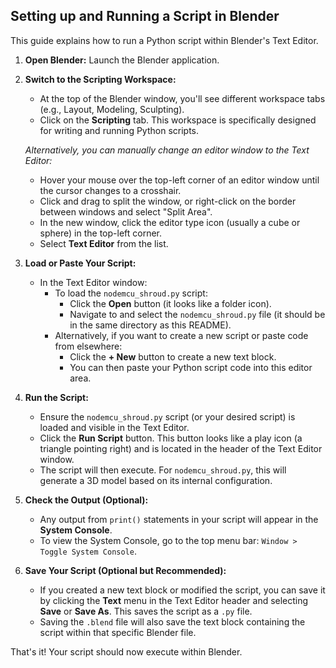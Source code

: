## Setting up and Running a Script in Blender

This guide explains how to run a Python script within Blender's Text Editor.

1.  **Open Blender:** Launch the Blender application.

2.  **Switch to the Scripting Workspace:**
    *   At the top of the Blender window, you'll see different workspace tabs (e.g., Layout, Modeling, Sculpting).
    *   Click on the **Scripting** tab. This workspace is specifically designed for writing and running Python scripts.

    *Alternatively, you can manually change an editor window to the Text Editor:*
    *   Hover your mouse over the top-left corner of an editor window until the cursor changes to a crosshair.
    *   Click and drag to split the window, or right-click on the border between windows and select "Split Area".
    *   In the new window, click the editor type icon (usually a cube or sphere) in the top-left corner.
    *   Select **Text Editor** from the list.

3.  **Load or Paste Your Script:**
    *   In the Text Editor window:
        *   To load the `nodemcu_shroud.py` script:
            *   Click the **Open** button (it looks like a folder icon).
            *   Navigate to and select the `nodemcu_shroud.py` file (it should be in the same directory as this README).
        *   Alternatively, if you want to create a new script or paste code from elsewhere:
            *   Click the **+ New** button to create a new text block.
            *   You can then paste your Python script code into this editor area.

4.  **Run the Script:**
    *   Ensure the `nodemcu_shroud.py` script (or your desired script) is loaded and visible in the Text Editor.
    *   Click the **Run Script** button. This button looks like a play icon (a triangle pointing right) and is located in the header of the Text Editor window.
    *   The script will then execute. For `nodemcu_shroud.py`, this will generate a 3D model based on its internal configuration.

5.  **Check the Output (Optional):**
    *   Any output from `print()` statements in your script will appear in the **System Console**.
    *   To view the System Console, go to the top menu bar: `Window > Toggle System Console`.

6.  **Save Your Script (Optional but Recommended):**
    *   If you created a new text block or modified the script, you can save it by clicking the **Text** menu in the Text Editor header and selecting **Save** or **Save As**. This saves the script as a `.py` file.
    *   Saving the `.blend` file will also save the text block containing the script within that specific Blender file.

That's it! Your script should now execute within Blender.